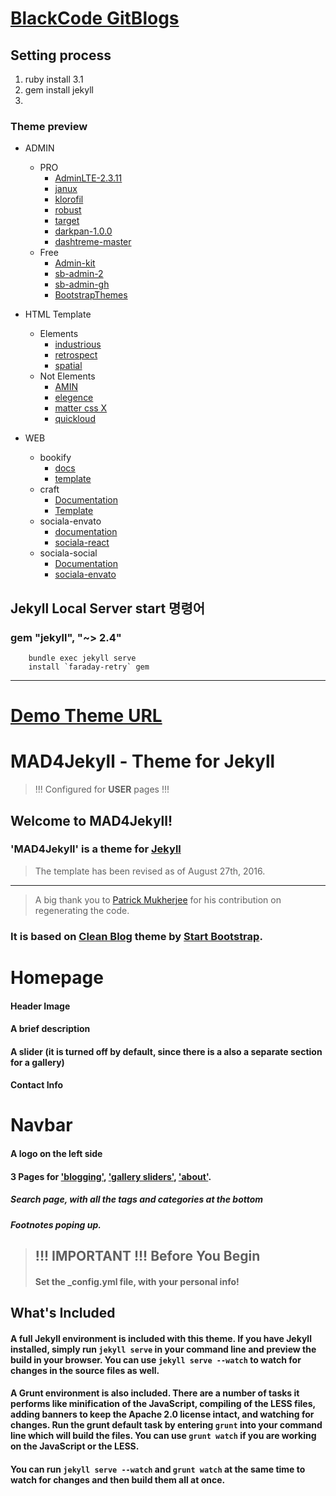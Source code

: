 # [BlackCode GitBlogs](https://iiblackcode.github.io/)

## Setting process
1. ruby install 3.1
2. gem install jekyll
3. 

### Theme preview
- ADMIN
    - PRO
        - [AdminLTE-2.3.11](https://iiblackcode.github.io/Template/Admin/pro/AdminLTE-2.3.11/index.html)
        - [janux](https://iiblackcode.github.io/Template/Admin/pro/janux/index.html)
        - [klorofil](https://iiblackcode.github.io/Template/Admin/pro/klorofil-free-dashboard-template-v2.0/index.html)
        - [robust](https://iiblackcode.github.io/Template/Admin/pro/robust-free-bootstrap-admin-template-master/html/ltr/index.html)
        - [target](https://iiblackcode.github.io/Template/Admin/pro/target-free-admin-template/index.html)
        - [darkpan-1.0.0](https://iiblackcode.github.io/Template/Admin/pro/darkpan-1.0.0/index.html)
        - [dashtreme-master](https://iiblackcode.github.io/Template/Admin/pro/dashtreme-master/index.html)
    - Free
        - [Admin-kit](https://IIBlackCode.github.io/Template/Admin/free/Admin-kit/static/index.html)
        - [sb-admin-2](https://iiblackcode.github.io/Template/Admin/free/startbootstrap-sb-admin-2-gh-pages/index.html)
        - [sb-admin-gh](https://iiblackcode.github.io/Template/Admin/free/startbootstrap-sb-admin-gh-pages/index.html)
        - [BootstrapThemes](https://iiblackcode.github.io/Template/Admin/free/light-bootstrap-dashboard-master/dashboard.html)
- HTML Template
    - Elements
        - [industrious](https://IIBlackCode.github.io/Template/Theme/Elements/industrious/index.html)
        - [retrospect](https://IIBlackCode.github.io/Template/Theme/Elements/retrospect/index.html)
        - [spatial](https://IIBlackCode.github.io/Template/Theme/Elements/spatial/index.html)
    - Not Elements
        - [AMIN](https://IIBlackCode.github.io/Template/Theme/No_Elements/AMIN/index.html)
        - [elegence](https://IIBlackCode.github.io/Template/Theme/No_Elements/elegence/index.html)
        - [matter css X](https://IIBlackCode.github.io/Template/Theme/No_Elements/matter/src/views/index.html)
        - [quickloud](https://IIBlackCode.github.io/Template/Theme/No_Elements/quickloud/index.html)

- WEB
    - bookify
        - [docs](https://IIBlackCode.github.io/Template/Theme/WEB/bookify/docs/index.html)
        - [template](https://IIBlackCode.github.io/Template/Theme/WEB/bookify/template/index.html)
    - craft
        - [Documentation](https://IIBlackCode.github.io/Template/Theme/WEB/Documentation/index.html)
        - [Template](https://IIBlackCode.github.io/Template/Theme/WEB/Template/index.html)
    - sociala-envato
        - [documentation](https://IIBlackCode.github.io/Template/Theme/WEB/sociala-envato/documentation/index.html)
        - [sociala-react](https://IIBlackCode.github.io/Template/Theme/WEB/sociala-envato/sociala-react/public/index.html)
    - sociala-social
        - [Documentation](https://IIBlackCode.github.io/Template/Theme/WEB/sociala-social/Documentation/index.html)
        - [sociala-envato](https://IIBlackCode.github.io/Template/Theme/WEB/sociala-social/sociala-envato/default.html)

## Jekyll Local Server start 명령어
### gem "jekyll", "~> 2.4"
```
    bundle exec jekyll serve
    install `faraday-retry` gem
```
---
# [Demo Theme URL](http://madforjekyll.github.io/)

# MAD4Jekyll - Theme for Jekyll 

> !!! Configured for **USER** pages !!!

## Welcome to MAD4Jekyll!
     

### 'MAD4Jekyll' is a theme for [Jekyll](https://github.com/jekyll/)

> The template has been revised as of August 27th, 2016.

----------

> A big thank you to <a href="https://github.com/patmuk">Patrick Mukherjee</a> for his contribution on regenerating the code.


### It is based on [Clean Blog](http://ironsummitmedia.github.io/startbootstrap-clean-blog-jekyll/) theme by [Start Bootstrap](http://startbootstrap.com/).

     
#  Homepage  

#### Header Image

#### A brief description

#### A slider (it is turned off by default, since there is a also a separate section for a gallery)

#### Contact Info
            

#  Navbar 

#### A logo on the left side
 
#### 3 Pages for <a href="{{ site.baseurl }}/writing/">'blogging'</a>, <a href="{{ site.baseurl }}/gallery/">'gallery sliders'</a>, <a href="{{ site.baseurl }}/about/">'about'</a>.
       

#####  Search page, with all the tags and categories at the bottom

##### Footnotes poping up.

>## !!! IMPORTANT !!! Before You Begin
>
>####  Set the **_config.yml** file, with your personal info!

## What's Included

#### A full Jekyll environment is included with this theme. If you have Jekyll installed, simply run `jekyll serve` in your command line and preview the build in your browser. You can use `jekyll serve --watch` to watch for changes in the source files as well.

#### A Grunt environment is also included. There are a number of tasks it performs like minification of the JavaScript, compiling of the LESS files, adding banners to keep the Apache 2.0 license intact, and watching for changes. Run the grunt default task by entering `grunt` into your command line which will build the files. You can use `grunt watch` if you are working on the JavaScript or the LESS.

#### You can run `jekyll serve --watch` and `grunt watch` at the same time to watch for changes and then build them all at once.